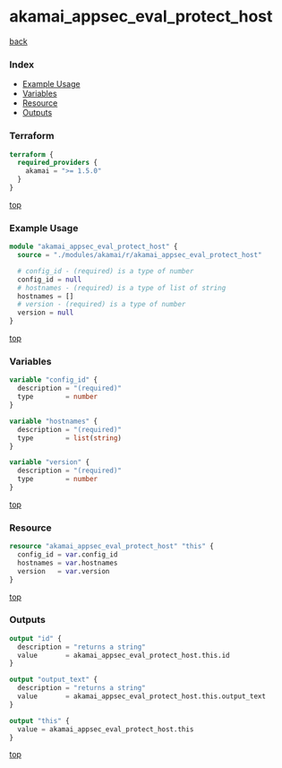 # akamai_appsec_eval_protect_host

[back](../akamai.md)

### Index

- [Example Usage](#example-usage)
- [Variables](#variables)
- [Resource](#resource)
- [Outputs](#outputs)

### Terraform

```terraform
terraform {
  required_providers {
    akamai = ">= 1.5.0"
  }
}
```

[top](#index)

### Example Usage

```terraform
module "akamai_appsec_eval_protect_host" {
  source = "./modules/akamai/r/akamai_appsec_eval_protect_host"

  # config_id - (required) is a type of number
  config_id = null
  # hostnames - (required) is a type of list of string
  hostnames = []
  # version - (required) is a type of number
  version = null
}
```

[top](#index)

### Variables

```terraform
variable "config_id" {
  description = "(required)"
  type        = number
}

variable "hostnames" {
  description = "(required)"
  type        = list(string)
}

variable "version" {
  description = "(required)"
  type        = number
}
```

[top](#index)

### Resource

```terraform
resource "akamai_appsec_eval_protect_host" "this" {
  config_id = var.config_id
  hostnames = var.hostnames
  version   = var.version
}
```

[top](#index)

### Outputs

```terraform
output "id" {
  description = "returns a string"
  value       = akamai_appsec_eval_protect_host.this.id
}

output "output_text" {
  description = "returns a string"
  value       = akamai_appsec_eval_protect_host.this.output_text
}

output "this" {
  value = akamai_appsec_eval_protect_host.this
}
```

[top](#index)